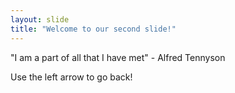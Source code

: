 ```yaml
---
layout: slide
title: "Welcome to our second slide!"
---
```

"I am a part of all that I have met" - Alfred Tennyson

Use the left arrow to go back!
